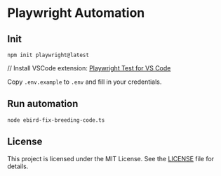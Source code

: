 # Playwright Automation

## Init

```
npm init playwright@latest
```

// Install VSCode extension: [Playwright Test for VS Code](https://marketplace.visualstudio.com/items?itemName=ms-playwright.playwright)

Copy `.env.example` to `.env` and fill in your credentials.

## Run automation

```
node ebird-fix-breeding-code.ts
```

## License

This project is licensed under the MIT License. See the [LICENSE](LICENSE) file for details.